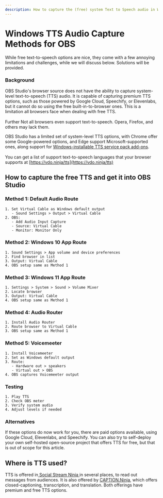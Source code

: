 ```yaml
---
description: How to capture the (free) system Text to Speech audio in Windows with OBS
---
```


# Windows TTS Audio Capture Methods for OBS

While free text-to-speech options are nice, they come with a few annoying limitations and challenges, while we will discuss below. Solutions will be provided.

### Background

OBS Studio's browser source does not have the ability to capture system-level text-to-speech (TTS) audio. It is capable of capturing premium TTS options, such as those powered by Google Cloud, Speechify, or Elevenlabs, but it cannot do so using the free built-in-to-browser ones.  This is a limitation all browsers face when dealing with free TTS.\
\
Further Not all browsers even support text-to-speech. Opera, Firefox, and others may lack them.

OBS Studio has a limited set of system-level TTS options, with Chrome offer some Google-powered options, and Edge support Microsoft-supported ones, along support for [Windows-installable TTS service pack add-ons](https://www.microsoft.com/en-us/download/details.aspx?id=27224). \
\
You can get a list of support text-to-speech languages that your browser supports at [https://vdo.ninja/tts](https://vdo.ninja/tts)

## How to capture the free TTS and get it into OBS Studio

### Method 1: Default Audio Route

```
1. Set Virtual Cable as Windows default output
   - Sound Settings > Output > Virtual Cable
2. OBS:
   - Add Audio Input Capture
   - Source: Virtual Cable
   - Monitor: Monitor Only
```

### Method 2: Windows 10 App Route

```
1. Sound Settings > App volume and device preferences
2. Find browser in list
3. Output: Virtual Cable
4. OBS setup same as Method 1
```

### Method 3: Windows 11 App Route

```
1. Settings > System > Sound > Volume Mixer
2. Locate browser
3. Output: Virtual Cable
4. OBS setup same as Method 1
```

### Method 4: Audio Router

```
1. Install Audio Router
2. Route browser to Virtual Cable
3. OBS setup same as Method 1
```

### Method 5: Voicemeeter

```
1. Install Voicemeeter
2. Set as Windows default output
3. Route:
   - Hardware out > speakers
   - Virtual out > OBS
4. OBS captures Voicemeeter output
```

### Testing

```
1. Play TTS
2. Check OBS meter
3. Verify system audio
4. Adjust levels if needed
```

### Alternatives

If these options do now work for you, there are paid options available, using Google Cloud, Elevenlabs, and Speechify. You can also try to self-deploy your own self-hosted open-source project that offers TTS for free, but that is out of scope for this article.

## Where is TTS used?

TTS is offered in[ Social Stream Ninja ](../steves-helper-apps/social-stream-ninja/)in several places, to read out messages from audiences. It is also offered by [CAPTION.Ninja](../steves-helper-apps/caption.ninja.md), which offers closed-captioning, transcription, and translation. Both offerings have premium and free TTS options.
